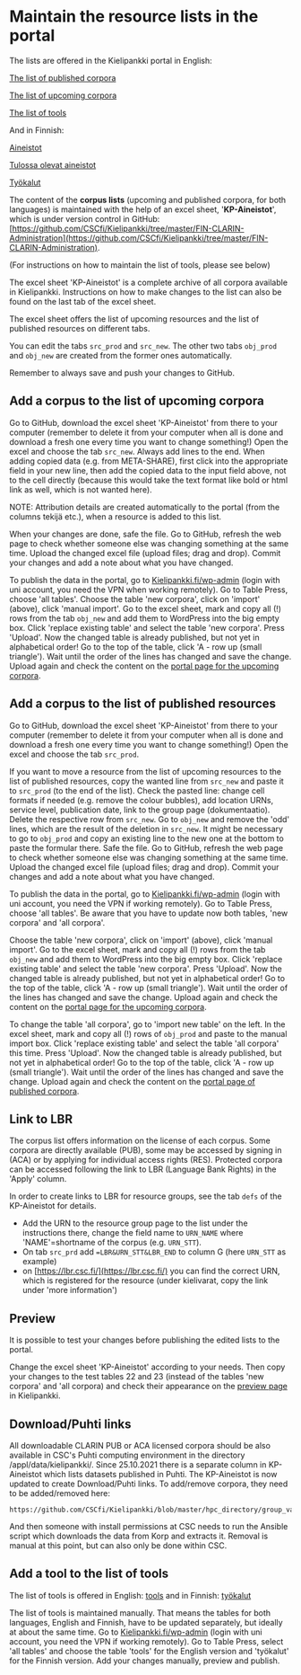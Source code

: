 # Maintain the resource lists in the portal

The lists are offered in the Kielipankki portal in English:

[The list of published corpora](https://www.kielipankki.fi/corpora/)

[The list of upcoming corpora](https://www.kielipankki.fi/corpora/forthcoming/)

[The list of tools](https://www.kielipankki.fi/tools/)

And in Finnish:

[Aineistot](https://www.kielipankki.fi/aineistot/)

[Tulossa olevat aineistot](https://www.kielipankki.fi/aineistot/tulevat/)

[Työkalut](https://www.kielipankki.fi/aineistot/tyokalut/)


The content of the **corpus lists** (upcoming and published corpora, for both languages) is maintained with the help of an excel sheet, '**KP-Aineistot**', which is under version control in GitHub:
[https://github.com/CSCfi/Kielipankki/tree/master/FIN-CLARIN-Administration](https://github.com/CSCfi/Kielipankki/tree/master/FIN-CLARIN-Administration).

(For instructions on how to maintain the list of tools, please see below)

The excel sheet 'KP-Aineistot' is a complete archive of all corpora available in Kielipankki.
Instructions on how to make changes to the list can also be found on the last tab of the excel sheet.

The excel sheet offers the list of upcoming resources and the list of published resources on different tabs.

You can edit the tabs `src_prod` and `src_new`. The other two tabs `obj_prod` and `obj_new` are created from the former ones automatically.

Remember to always save and push your changes to GitHub.


## Add a corpus to the list of upcoming corpora
Go to GitHub, download the excel sheet 'KP-Aineistot' from there to your computer (remember to delete it from your computer when all is done and download a fresh one every time you want to change something!)
Open the excel and choose the tab `src_new`.
Always add lines to the end.
When adding copied data (e.g. from META-SHARE), first click into the appropriate field in your new line, then add the copied data to the input field above, not to the cell directly (because this would take the text format like bold or html link as well, which is not wanted here).

NOTE: Attribution details are created automatically to the portal (from the columns tekijä etc.), when a resource is added to this list.

When your changes are done, safe the file.
Go to GitHub, refresh the web page to check whether someone else was changing something at the same time.
Upload the changed excel file (upload files; drag and drop).
Commit your changes and add a note about what you have changed.

To publish the data in the portal, go to [Kielipankki.fi/wp-admin](https://www.kielipankki.fi/wp-admin/) (login with uni account, you need the VPN when working remotely).
Go to Table Press, choose 'all tables'.
Choose the table 'new corpora', click on 'import' (above), click 'manual import'.
Go to the excel sheet, mark and copy all (!) rows from the tab `obj_new` and add them to WordPress into the big empty box.
Click 'replace existing table' and select the table 'new corpora'.
Press 'Upload'. Now the changed table is already published, but not yet in alphabetical order!
Go to the top of the table, click 'A - row up (small triangle'). Wait until the order of the lines has changed and save the change.
Upload again and check the content on the [portal page for the upcoming corpora](https://www.kielipankki.fi/corpora/forthcoming/).

## Add a corpus to the list of published resources
Go to GitHub, download the excel sheet 'KP-Aineistot' from there to your computer (remember to delete it from your computer when all is done and download a fresh one every time you want to change something!)
Open the excel and choose the tab `src_prod`.

If you want to move a resource from the list of upcoming resources to the list of published resources, 
copy the wanted line from `src_new` and paste it to `src_prod` (to the end of the list).
Check the pasted line: change cell formats if needed (e.g. remove the colour bubbles), add location URNs, service level, publication date, link to the group page (dokumentaatio).
Delete the respective row from `src_new`.
Go to `obj_new` and remove the 'odd' lines, which are the result of the deletion in `src_new`.
It might be necessary to go to `obj_prod` and copy an existing line to the new one at the bottom to paste the formular there.
Safe the file.
Go to GitHub, refresh the web page to check whether someone else was changing something at the same time.
Upload the changed excel file (upload files; drag and drop).
Commit your changes and add a note about what you have changed.

To publish the data in the portal, go to [Kielipankki.fi/wp-admin](https://www.kielipankki.fi/wp-admin/) (login with uni account, you need the VPN if working remotely).
Go to Table Press, choose 'all tables'. Be aware that you have to update now both tables, 'new corpora' and 'all corpora'.

Choose the table 'new corpora', click on 'import' (above), click 'manual import'.
Go to the excel sheet, mark and copy all (!) rows from the tab `obj_new` and add them to WordPress into the big empty box.
Click 'replace existing table' and select the table 'new corpora'.
Press 'Upload'. Now the changed table is already published, but not yet in alphabetical order!
Go to the top of the table, click 'A - row up (small triangle'). Wait until the order of the lines has changed and save the change.
Upload again and check the content on the [portal page for the upcoming corpora](https://www.kielipankki.fi/corpora/forthcoming/).

To change the table 'all corpora', go to 'import new table' on the left.
In the excel sheet, mark and copy all (!) rows of `obj_prod` and paste to the manual import box.
Click 'replace existing table' and select the table 'all corpora' this time.
Press 'Upload'. Now the changed table is already published, but not yet in alphabetical order!
Go to the top of the table, click 'A - row up (small triangle'). Wait until the order of the lines has changed and save the change.
Upload again and check the content on the [portal page of published corpora](https://www.kielipankki.fi/corpora/). 


## Link to LBR
The corpus list offers information on the license of each corpus.
Some corpora are directly available (PUB), some may be accessed by signing in (ACA) or by applying for individual access rights (RES). 
Protected corpora can be accessed following the link to LBR (Language Bank Rights) in the 'Apply' column.

In order to create links to LBR for resource groups, see the tab `defs` of the KP-Aineistot for details. 

 - Add the URN to the resource group page to the list under the instructions there, change the field name to `URN_NAME` where 'NAME'=shortname of the corpus (e.g. `URN_STT`).
 - On tab `src_prd` add `=LBR&URN_STT&LBR_END` to column G (here `URN_STT` as example)
 - on [https://lbr.csc.fi/](https://lbr.csc.fi/) you can find the correct URN, which is registered for the resource (under kielivarat, copy the link under 'more information')


## Preview
It is possible to test your changes before publishing the edited lists to the portal.

Change the excel sheet 'KP-Aineistot' according to your needs. Then copy your changes to the test tables 22 and 23 (instead of the tables 'new corpora' and 'all corpora) and check their appearance on the [preview page](https://www.kielipankki.fi/intra/preview/) in Kielipankki.


## Download/Puhti links
All downloadable CLARIN PUB or ACA licensed corpora should be also available in CSC's Puhti computing environment in the directory /appl/data/kielipankki/.
Since 25.10.2021 there is a separate column in KP-Aineistot which lists datasets published in Puhti.
The KP-Aineistot is now updated to create Download/Puhti links. To add/remove corpora, they need to be added/removed here:

    https://github.com/CSCfi/Kielipankki/blob/master/hpc_directory/group_vars/all

And then someone with install permissions at CSC needs to run the Ansible script which downloads the data from Korp and extracts it. 
Removal is manual at this point, but can also only be done within CSC.


## Add a tool to the list of tools
The list of tools is offered in English: [tools](https://www.kielipankki.fi/tools/) and in Finnish: [työkalut](https://www.kielipankki.fi/tyokalut/)

The list of tools is maintained manually. That means the tables for both languages, English and Finnish, have to be updated separately,
but ideally at about the same time. Go to [Kielipankki.fi/wp-admin](https://www.kielipankki.fi/wp-admin/) (login with uni account, you need the VPN if working remotely).
Go to Table Press, select 'all tables' and choose the table 'tools' for the English version and 'työkalut' for the Finnish version. Add your changes manually, preview and publish.

